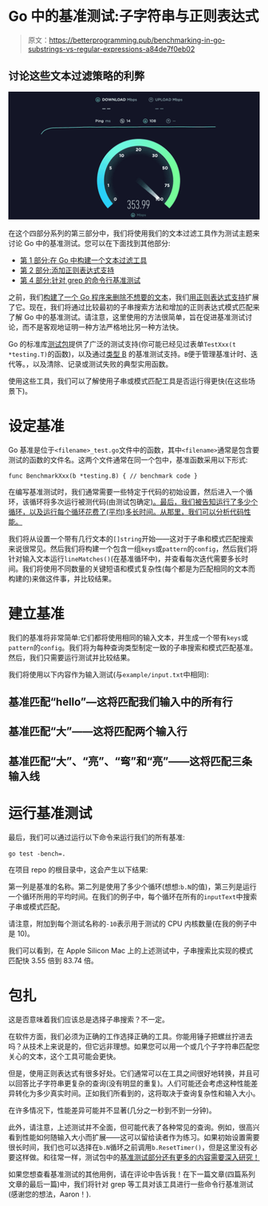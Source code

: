 # Go 中的基准测试:子字符串与正则表达式

> 原文：<https://betterprogramming.pub/benchmarking-in-go-substrings-vs-regular-expressions-a84de7f0eb02>

## 讨论这些文本过滤策略的利弊

![](img/3ae04489d464c2f95f250d24f00a77d1.png)

在这个四部分系列的第三部分中，我们将使用我们的文本过滤工具作为测试主题来讨论 Go 中的基准测试。您可以在下面找到其他部分:

*   [第 1 部分:在 Go 中构建一个文本过滤工具](/how-to-build-a-text-filtering-log-simplifying-tool-in-go-b29d3067e092)
*   [第 2 部分:添加正则表达式支持](https://medium.com/@gourikabang1996/part-2-how-to-prepare-for-your-next-coding-interview-d048b188301e)
*   [第 4 部分:针对 grep 的命令行基准测试](/benchmarking-command-line-tools-7d00ed4813cc)

之前，我们[构建了一个 Go 程序来删除不想要的文本](/how-to-build-a-text-filtering-log-simplifying-tool-in-go-b29d3067e092)，我们[用正则表达式支持](https://medium.com/@gourikabang1996/part-2-how-to-prepare-for-your-next-coding-interview-d048b188301e)扩展了它。现在，我们将通过比较最初的子串搜索方法和增加的正则表达式模式匹配来了解 Go 中的基准测试。请注意，这里使用的方法很简单，旨在促进基准测试讨论，而不是客观地证明一种方法严格地比另一种方法快。

Go 的标准库[测试包](https://pkg.go.dev/testing)提供了广泛的测试支持(你可能已经见过表单`TestXxx(t *testing.T)`的函数)，以及通过[类型 B](https://pkg.go.dev/testing#B) 的基准测试支持。`B`便于管理基准计时、迭代等。，以及清除、记录或测试失败的典型实用函数。

使用这些工具，我们可以了解使用子串或模式匹配工具是否运行得更快(在这些场景下)。

# 设定基准

Go 基准是位于`<filename>_test.go`文件中的函数，其中`<filename>`通常是包含要测试的函数的文件名。这两个文件通常在同一个包中，基准函数采用以下形式:

```
func BenchmarkXxx(b *testing.B) { // benchmark code }
```

在编写基准测试时，我们通常需要一些特定于代码的初始设置，然后进入一个循环，该循环将多次运行被测代码(由测试包确定[)。最后，我们被告知运行了多少个循环，以及运行每个循环花费了(平均)多长时间。从那里，我们可以分析代码性能。](https://pkg.go.dev/testing#hdr-Benchmarks)

我们将从设置一个带有几行文本的`[]string`开始——这对于子串和模式匹配搜索来说很常见。然后我们将构建一个包含一组`keys`或`pattern`的`config`，然后我们将针对输入文本运行`lineMatches()`(在基准循环中)，并查看每次迭代需要多长时间。我们将使用不同数量的关键短语和模式复杂性(每个都是为匹配相同的文本而构建的)来做这件事，并比较结果。

# 建立基准

我们的基准将非常简单:它们都将使用相同的输入文本，并生成一个带有`keys`或`pattern`的`config`。我们将为每种查询类型制定一致的子串搜索和模式匹配基准。然后，我们只需要运行测试并比较结果。

我们将使用以下内容作为输入测试(与`example/input.txt`中相同):

## 基准匹配“hello”—这将匹配我们输入中的所有行

## 基准匹配“大”——这将匹配两个输入行

## 基准匹配“大”、“亮”、“弯”和“亮”——这将匹配三条输入线

# 运行基准测试

最后，我们可以通过运行以下命令来运行我们的所有基准:

`go test -bench=.`

在项目 repo 的根目录中，这会产生以下结果:

第一列是基准的名称。第二列是使用了多少个循环(想想:`b.N`的值)，第三列是运行一个循环所用的平均时间。在我们的例子中，每个循环在所有的`inputText`中搜索子串或模式匹配。

请注意，附加到每个测试名称的`-10`表示用于测试的 CPU 内核数量(在我的例子中是 10)。

我们可以看到，在 Apple Silicon Mac 上的上述测试中，子串搜索比实现的模式匹配快 3.55 倍到 83.74 倍。

# 包扎

这是否意味着我们应该总是选择子串搜索？不一定。

在软件方面，我们必须为正确的工作选择正确的工具。你能用锤子把螺丝拧进去吗？从技术上来说是的，但它远非理想。如果您可以用一个或几个子字符串匹配您关心的文本，这个工具可能会更快。

但是，使用正则表达式有很多好处。它们通常可以在工具之间很好地转换，并且可以回答比子字符串更复杂的查询(没有明显的重复)。人们可能还会考虑这种性能差异转化为多少真实时间。正如我们所看到的，这将取决于查询复杂性和输入大小。

在许多情况下，性能差异可能并不显著(几分之一秒到不到一分钟)。

此外，请注意，上述测试并不全面，但可能代表了各种常见的查询。例如，很高兴看到性能如何随输入大小而扩展——这可以留给读者作为练习。如果初始设置需要很长时间，我们也可以选择在`b.N`循环之前调用`b.ResetTimer()`，但是这里没有必要这样做。和往常一样，测试包中的[基准测试部分还有更多的内容需要深入研究！](https://pkg.go.dev/testing#hdr-Benchmarks)

如果您想查看基准测试的其他用例，请在评论中告诉我！在下一篇文章(四篇系列文章的最后一篇)中，我们将针对 grep 等工具对该工具进行一些命令行基准测试(感谢您的想法，Aaron！).
